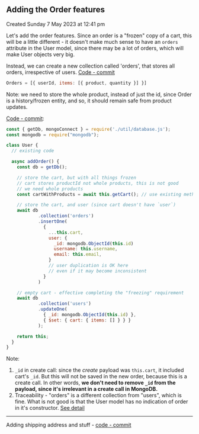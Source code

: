 ## Adding the Order features
Created Sunday 7 May 2023 at 12:41 pm

Let's add the order features. Since an order is a "frozen" copy of a cart, this will be a little different - it doesn't make much sense to have an `orders` attribute in the User model, since there may be a lot of orders, which will make User objects very big.

Instead, we can create a new collection called 'orders', that stores all orders, irrespective of users. [Code - commit](https://github.com/exemplar-codes/online-shop-with-nosql-mongodb/commit/3c5e62b988aee31e1fc8c51241aa744922ca6326)
```js
Orders = [{ userId, items: [{ product, quantity }] }]
```
Note: we need to store the whole product, instead of just the id, since Order is a history/frozen entity, and so, it should remain safe from product updates.

[Code - commit](https://github.com/exemplar-codes/online-shop-with-nosql-mongodb/commit/b1c4b0ca1d5af634c21a7f6cf975aec6c3ee547e):
```js
const { getDb, mongoConnect } = require('./util/database.js');
const mongodb = require("mongodb");

class User {
  // existing code

  async addOrder() {
    const db = getDb();

	// store the cart, but with all things frozen
	// cart stores productId not whole products, this is not good
	// we need whole products
	const cartWithProducts = await this.getCart(); // use existing method

	// store the cart, and user (since cart doesn't have `user`)
	await db
			.collection('orders')
			.insertOne(
			  {
			    ...this.cart,
			    user: {
				  _id: mongodb.ObjectId(this.id)
				  username: this.username,
				  email: this.email,
				}
				// user duplication is OK here
				// even if it may become inconsistent
			  }
			)

	// empty cart - effective completing the "freezing" requirement
	await db
			.collection('users')
			.updateOne(
			  { _id: mongodb.ObjectId(this.id) },
			  { $set: { cart: { items: [] } } }
			);

	return this;
  }
}
```
Note: 
1. `_id` in create call: since the *create* payload was `this.cart`, it included cart's `_id`. But this will not be saved in the new order, because this is a create call. In other words, **we don't need to remove `_id` from the payload, since it's irrelevant in a create call in MongoDB.**
2. Traceability - "orders" is a different collection from "users", which is fine. What is not good is that the User model has no indication of order in it's constructor. [See detail](https://github.com/exemplar-codes/online-shop-with-nosql-mongodb/commit/a50463c4debcedc88698783e0852712469d8b7cb)

---

Adding shipping address and stuff - [code - commit](https://github.com/exemplar-codes/online-shop-with-nosql-mongodb/commit/42bbac277747938a1599f17b07b929047191d5bf)
